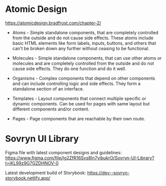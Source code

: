 # Atomic Design

https://atomicdesign.bradfrost.com/chapter-2/

* Atoms - Simple standalone components, that are completely controlled from the outside and do not cause side effects. These atoms include basic HTML elements like form labels, inputs, buttons, and others that can’t be broken down any further without ceasing to be functional.

* Molecules - Simple standalone components, that can use other atoms or molecules and are completely controlled from the outside and do not cause side effects. They do one function and do it well.

* Organisms - Complex components that depend on other components and can include controlling logic and side effects. They form a standalone section of an interface.

* Templates - Layout components that connect multiple specific or dynamic components. Can be used for pages with same layout but different components and/or content.

* Pages - Page components that are reachable by their own route.

# Sovryn UI Library

Figma file with latest component designs and guidelines:
https://www.figma.com/file/Ig2ZfR16Svs8In7yibukrO/Sovryn-UI-Library?t=iKL99z9G7GZDHNOV-0

Latest development build of Storybook:
https://dev--sovryn-storybook.netlify.app/
